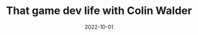 ---
title: That game dev life with Colin Walder
expert: Mr Colin Walder
company: CD PROJEKT RED
company-url: https://www.cdprojektred.com/en/
layout: default
modal-id: 3
date: 2022-10-01
img: cdpr.png
thumbnail: cdpr-thumbnail.png
alt: image-alt
talk-date: January 2023
talk-time: TBC
category: career
description: Colin Walder is an game development veteran with 15+ years of working on audio code for AAA games including Cyberpunk 2077, Witcher 3 - The Wild Hunt, Red Dead Redemption 2 and GTA V. He will be staring his experiences in working in game development as well as sharing his expertise in what major companies are looking for when hiring staff.

---